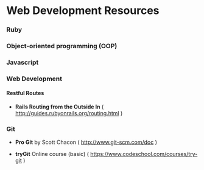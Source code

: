 Web Development Resources
=========================

### Ruby  

### Object-oriented programming (OOP)


### Javascript

 
### Web Development 


#### Restful Routes  
- **Rails Routing from the Outside In**  ( http://guides.rubyonrails.org/routing.html )  

### Git
- **Pro Git** by Scott Chacon  ( http://www.git-scm.com/doc ) 

- **tryGit** Online course (basic)  ( https://www.codeschool.com/courses/try-git )

